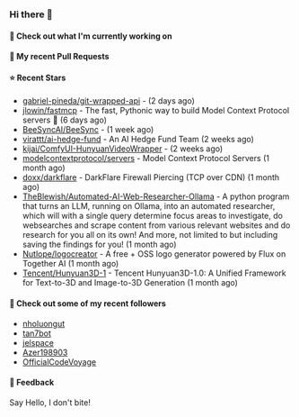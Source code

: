 ### Hi there 👋

#### 👷 Check out what I'm currently working on

#### 🔨 My recent Pull Requests


#### ⭐ Recent Stars

- [gabriel-pineda/git-wrapped-api](https://github.com/gabriel-pineda/git-wrapped-api) -  (2 days ago)
- [jlowin/fastmcp](https://github.com/jlowin/fastmcp) - The fast, Pythonic way to build Model Context Protocol servers 🚀  (6 days ago)
- [BeeSyncAI/BeeSync](https://github.com/BeeSyncAI/BeeSync) -  (1 week ago)
- [virattt/ai-hedge-fund](https://github.com/virattt/ai-hedge-fund) - An AI Hedge Fund Team (2 weeks ago)
- [kijai/ComfyUI-HunyuanVideoWrapper](https://github.com/kijai/ComfyUI-HunyuanVideoWrapper) -  (2 weeks ago)
- [modelcontextprotocol/servers](https://github.com/modelcontextprotocol/servers) - Model Context Protocol Servers (1 month ago)
- [doxx/darkflare](https://github.com/doxx/darkflare) - DarkFlare Firewall Piercing (TCP over CDN) (1 month ago)
- [TheBlewish/Automated-AI-Web-Researcher-Ollama](https://github.com/TheBlewish/Automated-AI-Web-Researcher-Ollama) - A python program that turns an LLM, running on Ollama, into an automated researcher, which will with a single query determine focus areas to investigate, do websearches and scrape content from various relevant websites and do research for you all on its own! And more, not limited to but including saving the findings for you! (1 month ago)
- [Nutlope/logocreator](https://github.com/Nutlope/logocreator) - A free &#43; OSS logo generator powered by Flux on Together AI (1 month ago)
- [Tencent/Hunyuan3D-1](https://github.com/Tencent/Hunyuan3D-1) - Tencent Hunyuan3D-1.0: A Unified Framework for Text-to-3D and Image-to-3D Generation (1 month ago)

#### 👯 Check out some of my recent followers

- [nholuongut](https://github.com/nholuongut)
- [tan7bot](https://github.com/tan7bot)
- [jelspace](https://github.com/jelspace)
- [Azer198903](https://github.com/Azer198903)
- [OfficialCodeVoyage](https://github.com/OfficialCodeVoyage)

#### 💬 Feedback

Say Hello, I don't bite!